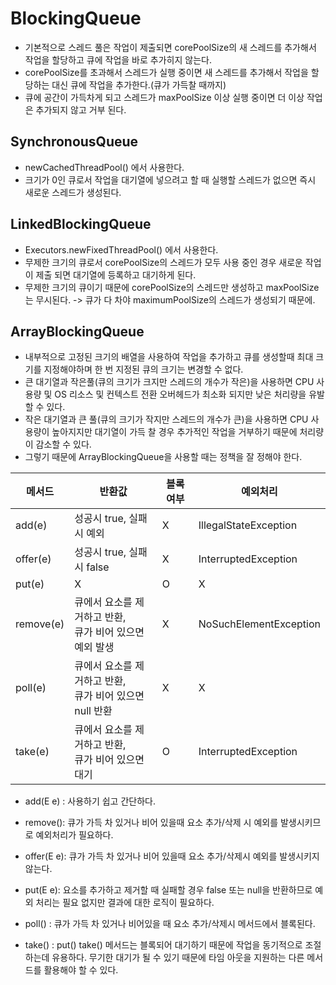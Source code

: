 # BlockingQueue
- 기본적으로 스레드 풀은 작업이 제출되면 corePoolSize의 새 스레드를 추가해서 작업을 할당하고 큐에 작업을 바로 추가히지 않는다.
- corePoolSize를 초과해서 스레드가 실행 중이면 새 스레드를 추가해서 작업을 할당하는 대신 큐에 작업을 추가한다.(큐가 가득찰 때까지)
- 큐에 공간이 가득차게 되고 스레드가 maxPoolSize 이상 실행 중이면 더 이상 작업은 추가되지 않고 거부 된다.

## SynchronousQueue
- newCachedThreadPool() 에서 사용한다.
- 크기가 0인 큐로서 작업을 대기열에 넣으려고 할 때 실행할 스레드가 없으면 즉시 새로운 스레드가 생성된다.

## LinkedBlockingQueue
- Executors.newFixedThreadPool() 에서 사용한다.
- 무제한 크기의 큐로서 corePoolSize의 스레드가 모두 사용 중인 경우 새로운 작업이 제출 되면 대기열에 등록하고 대기하게 된다.
- 무제한 크기의 큐이기 때문에 corePoolSize의 스레드만 생성하고 maxPoolSize는 무시된다. -> 큐가 다 차야 maximumPoolSize의 스레드가 생성되기 때문에.

## ArrayBlockingQueue
- 내부적으로 고정된 크기의 배열을 사용하여 작업을 추가하고 큐를 생성할때 최대 크기를 지정해야하며 한 번 지정된 큐의 크기는 변경할 수 없다.
- 큰 대기열과 작은풀(큐의 크기가 크지만 스레드의 개수가 작은)을 사용하면 CPU 사용량 및 OS 리소스 및 컨텍스트 전환 오버헤드가 최소화 되지만 낮은 처리량을 유발할 수 있다.
- 작은 대기열과 큰 풀(큐의 크기가 작지만 스레드의 개수가 큰)을 사용하면 CPU 사용량이 높아지지만 대기열이 가득 찰 경우 추가적인 작업을 거부하기 때문에 처리량이 감소할 수 있다.
- 그렇기 때문에 ArrayBlockingQueue을 사용할 때는 정책을 잘 정해야 한다.

|메서드| 반환값                                    | 블록 여부| 예외처리                   |
|---|----------------------------------------|---|------------------------|
|add(e)| 성공시 true, 실패시 예외                       |X| IllegalStateException  |
|offer(e)| 성공시 true, 실패시 false                    |X| InterruptedException   |
|put(e)| X                                      |O| X                      |
|remove(e)| 큐에서 요소를 제거하고 반환, <br/> 큐가 비어 있으면 예외 발생 |X| NoSuchElementException |
|poll(e)| 큐에서 요소를 제거하고 반환, <br/> 큐가 비어 있으면 null 반환 |X| X                      |
|take(e)| 큐에서 요소를 제거하고 반환, <br/> 큐가 비어 있으면 대기 |O| InterruptedException   |

- add(E e) : 사용하기 쉽고 간단하다.
- remove(): 큐가 가득 차 있거나 비어 있을때 요소 추가/삭제 시 예외를 발생시키므로 예외처리가 필요하다.

- offer(E e): 큐가 가득 차 있거나 비어 있을때 요소 추가/삭제시 예외를 발생시키지 않는다.
- put(E e): 요소를 추가하고 제거할 때 실패할 경우 false 또는 null을 반환하므로 예외 처리는 필요 없지만 결과에 대한 로직이 필요하다.

- poll() : 큐가 가득 차 있거나 비어있을 때 요소 추가/삭제시 메서드에서 블록된다.
- take() : put() take() 메서드는 블록되어 대기하기 때문에 작업을 동기적으로 조절하는데 유용하다. 무기한 대기가 될 수 있기 때문에 타임 아웃을 지원하는 다른 메서드를 활용해야 할 수 있다.